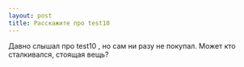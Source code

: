 ```yaml
---
layout: post 
title: Расскажите про test10 
--- 
```

Давно слышал про test10 , но сам ни разу не покупал. Может кто сталкивался, стоящая вещь?
